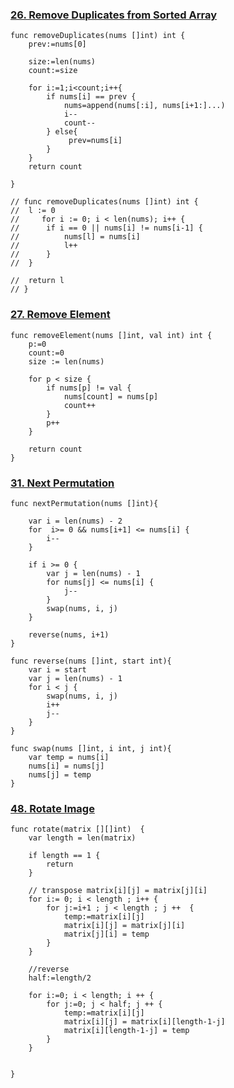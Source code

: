 ### [26. Remove Duplicates from Sorted Array](https://leetcode.com/problems/remove-duplicates-from-sorted-array/)

```
func removeDuplicates(nums []int) int {
    prev:=nums[0]
    
    size:=len(nums)
    count:=size

    for i:=1;i<count;i++{
        if nums[i] == prev {
            nums=append(nums[:i], nums[i+1:]...)
            i--
            count--
        } else{
             prev=nums[i]
        }
    }
    return count
    
}

// func removeDuplicates(nums []int) int {
// 	l := 0
//     for i := 0; i < len(nums); i++ {
// 		if i == 0 || nums[i] != nums[i-1] {
// 			nums[l] = nums[i]
// 			l++
// 		}
// 	}

// 	return l
// }

```

### [27. Remove Element](https://leetcode.com/problems/remove-element/)

```
func removeElement(nums []int, val int) int {
    p:=0
    count:=0
    size := len(nums)
    
    for p < size {
        if nums[p] != val {
            nums[count] = nums[p]
            count++
        }
        p++
    }
    
    return count
}

```

### [31. Next Permutation](https://leetcode.com/problems/next-permutation/)
```
func nextPermutation(nums []int){
    
    var i = len(nums) - 2
    for  i>= 0 && nums[i+1] <= nums[i] {
        i--
    }
    
    if i >= 0 {
        var j = len(nums) - 1
        for nums[j] <= nums[i] {
            j--
        }
        swap(nums, i, j)
    }
    
    reverse(nums, i+1)
}

func reverse(nums []int, start int){
    var i = start
    var j = len(nums) - 1
    for i < j {
        swap(nums, i, j)
        i++
        j--
    }
}

func swap(nums []int, i int, j int){
    var temp = nums[i]
    nums[i] = nums[j]
    nums[j] = temp  
}
```


### [48. Rotate Image](https://leetcode.com/problems/rotate-image/)
```
func rotate(matrix [][]int)  {
    var length = len(matrix)
    
    if length == 1 {
        return 
    }
    
    // transpose matrix[i][j] = matrix[j][i]
    for i:= 0; i < length ; i++ {
        for j:=i+1 ; j < length ; j ++  {
            temp:=matrix[i][j]
            matrix[i][j] = matrix[j][i]
            matrix[j][i] = temp
        }
    }
    
    //reverse
    half:=length/2
    
    for i:=0; i < length; i ++ {
        for j:=0; j < half; j ++ {
            temp:=matrix[i][j]
            matrix[i][j] = matrix[i][length-1-j]
            matrix[i][length-1-j] = temp
        }
    }

    
}

```